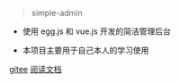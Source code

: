 > simple-admin

- 使用 egg.js 和 vue.js 开发的简洁管理后台

- 本项目主要用于自己本人的学习使用

[gitee](https://gitee.com/liaohui5/simple-admin)
[阅读文档](README)
